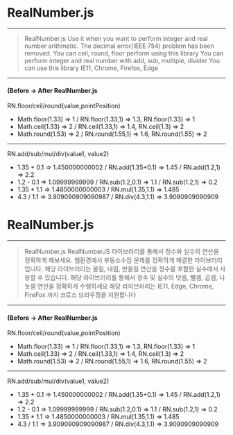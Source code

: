 # RealNumber.js
---
> RealNumber.js
> Use it when you want to perform integer and real number arithmetic.
> The decimal error(IEEE 754) problem has been removed.
> You can ceil, round, floor perform using this library
> You can perform integer and real number with add, sub, multiple, divider 
> You can use this library IE11, Chrome, Firefox, Edge

---
#### (Before -> After RealNumber.js

RN.floor/ceil/round(value,pointPosition)

- Math.floor(1.33) => 1 / RN.floor(1.33,1) => 1.3, RN.floor(1.33) => 1
- Math.ceil(1.33) => 2 / RN.ceil(1.33,1) => 1.4, RN.ceil(1.3) => 2
- Math.round(1.53) => 2 / RN.round(1.55,1) => 1.6, RN.round(1.55) => 2

---

RN.add/sub/mul/div(value1, value2)

- 1.35 + 0.1 => 1.450000000002 / RN.add(1.35+0.1) => 1.45 / RN.add(1.2,1) => 2.2
- 1.2 - 0.1 => 1.09999999999 / RN.sub(1.2,0.1) => 1.1 / RN.sub(1.2,1) => 0.2
- 1.35 * 1.1 => 1.4850000000003 / RN.mul(1.35,1.1) => 1.485
- 4.3 / 1.1 => 3.909090909090987 / RN.div(4.3,1.1) => 3.9090909090909


# RealNumber.js
---
> RealNumber.js
> RealNumberJS 라이브러리를 통해서 정수와 실수의 연산을 정확하게 해보세요.
> 웹환경에서 부동소수점 문제를 정확하게 해결한 라이브러리입니다.
> 해당 라이브러리는 올림, 내림, 반올림 연산을 정수를 포함한 실수에서 사용할 수 있습니다.
> 해당 라이브러리를 통해서 정수 및 실수의 덧셈, 뺄셈, 곱셈, 나눗셈 연산을 정확하게 수행하세요
> 해당 라이브러리는 IE11, Edge, Chrome, FireFox 까지 크로스 브라우징을 지원합니다

---
#### (Before -> After RealNumber.js

RN.floor/ceil/round(value,pointPosition)

- Math.floor(1.33) => 1 / RN.floor(1.33,1) => 1.3, RN.floor(1.33) => 1
- Math.ceil(1.33) => 2 / RN.ceil(1.33,1) => 1.4, RN.ceil(1.3) => 2
- Math.round(1.53) => 2 / RN.round(1.55,1) => 1.6, RN.round(1.55) => 2

---

RN.add/sub/mul/div(value1, value2)

- 1.35 + 0.1 => 1.450000000002 / RN.add(1.35+0.1) => 1.45 / RN.add(1.2,1) => 2.2
- 1.2 - 0.1 => 1.09999999999 / RN.sub(1.2,0.1) => 1.1 / RN.sub(1.2,1) => 0.2
- 1.35 * 1.1 => 1.4850000000003 / RN.mul(1.35,1.1) => 1.485
- 4.3 / 1.1 => 3.909090909090987 / RN.div(4.3,1.1) => 3.9090909090909
